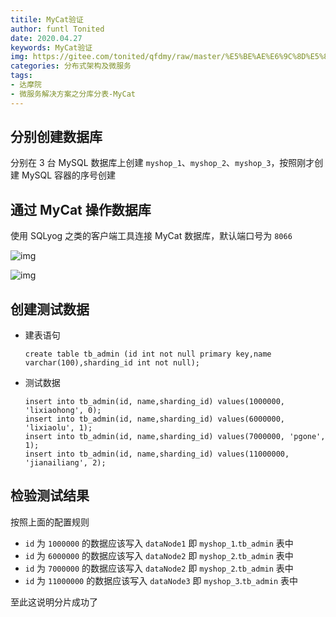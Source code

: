 ```yaml
---
titile: MyCat验证
author: funtl Tonited
date: 2020.04.27
keywords: MyCat验证
img: https://gitee.com/tonited/qfdmy/raw/master/%E5%BE%AE%E6%9C%8D%E5%8A%A1%E8%A7%A3%E5%86%B3%E6%96%B9%E6%A1%88%E4%B9%8B%E5%88%86%E5%BA%93%E5%88%86%E8%A1%A8-MyCat/assert/2.MyCat%E5%8E%9F%E7%90%86/FiICfHIK96Ao6C9exSiGl9pfAz0g@.webp
categories: 分布式架构及微服务
tags: 
- 达摩院
- 微服务解决方案之分库分表-MyCat
---
```


## 分别创建数据库

分别在 3 台 MySQL 数据库上创建 `myshop_1`、`myshop_2`、`myshop_3`，按照刚才创建 MySQL 容器的序号创建

## 通过 MyCat 操作数据库

使用 SQLyog 之类的客户端工具连接 MyCat 数据库，默认端口号为 `8066`

![img](https://gitee.com//tonited/qfdmy/raw/master/%E5%BE%AE%E6%9C%8D%E5%8A%A1%E8%A7%A3%E5%86%B3%E6%96%B9%E6%A1%88%E4%B9%8B%E5%88%86%E5%BA%93%E5%88%86%E8%A1%A8-MyCat/assert/4.MyCat验证/FielSTJtZRjHAmxQR6BSaZ8HVDOz@.webp)

![img](https://gitee.com//tonited/qfdmy/raw/master/%E5%BE%AE%E6%9C%8D%E5%8A%A1%E8%A7%A3%E5%86%B3%E6%96%B9%E6%A1%88%E4%B9%8B%E5%88%86%E5%BA%93%E5%88%86%E8%A1%A8-MyCat/assert/4.MyCat验证/Fq5rNmtcnXoevoWYRx8x68YSHnoz@.webp)

## 创建测试数据

- 建表语句

  ```mysql
  create table tb_admin (id int not null primary key,name varchar(100),sharding_id int not null);
  ```

- 测试数据

  ```mysql
  insert into tb_admin(id, name,sharding_id) values(1000000, 'lixiaohong', 0);
  insert into tb_admin(id, name,sharding_id) values(6000000, 'lixiaolu', 1);
  insert into tb_admin(id, name,sharding_id) values(7000000, 'pgone', 1);
  insert into tb_admin(id, name,sharding_id) values(11000000, 'jianailiang', 2);
  ```

## 检验测试结果

按照上面的配置规则

- `id` 为 `1000000` 的数据应该写入 `dataNode1` 即 `myshop_1`.`tb_admin` 表中
- `id` 为 `6000000` 的数据应该写入 `dataNode2` 即 `myshop_2`.`tb_admin` 表中
- `id` 为 `7000000` 的数据应该写入 `dataNode2` 即 `myshop_2`.`tb_admin` 表中
- `id` 为 `11000000` 的数据应该写入 `dataNode3` 即 `myshop_3`.`tb_admin` 表中

至此这说明分片成功了